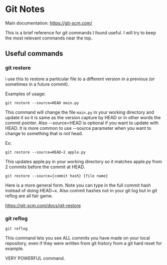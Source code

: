 # Git Notes

Main documentation: https://git-scm.com/

This is a brief reference for git commands I found useful.
I will try to keep the most relevant commands near the top.


## Useful commands

### git restore

i use this to restore a particular file to a different version in a previous
(or sometimes in a future commit).

Examples of usage:

`git restore --source=HEAD main.py`

This command will change the file `main.py` in your working directory and update it
so it is same as the version capture by HEAD or in other words the commit pointer.
Also --source=HEAD is optional if you want to update with HEAD. It is more common
to use --source parameter when you want to change to something that is not head.

Ex:

`git restore --source=HEAD~2 apple.py` 

This updates apple.py in your working
directory so it matches apple.py from 2 commits
before the commit at HEAD.

`git restore --source={commit hash} {file name}`

Here is a more general form. Note you can type in the
full commit hash instead of doing HEAD~x. Also commit hashes
not in your git log but in git reflog are all fair game.

https://git-scm.com/docs/git-restore

### git reflog

`git reflog`

This command lets you see ALL commits you have made on your local repository,
even if they were written from git history from a git hard reset for example.

VERY POWERFUL command.

### 